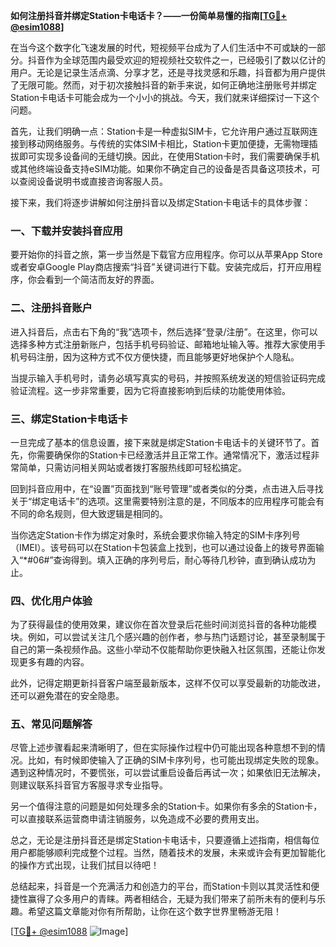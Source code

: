 **如何注册抖音并绑定Station卡电话卡？——一份简单易懂的指南[[TG💪+ @esim1088](https://t.me/s/esim1088)]**

在当今这个数字化飞速发展的时代，短视频平台成为了人们生活中不可或缺的一部分。抖音作为全球范围内最受欢迎的短视频社交软件之一，已经吸引了数以亿计的用户。无论是记录生活点滴、分享才艺，还是寻找灵感和乐趣，抖音都为用户提供了无限可能。然而，对于初次接触抖音的新手来说，如何正确地注册账号并绑定Station卡电话卡可能会成为一个小小的挑战。今天，我们就来详细探讨一下这个问题。

首先，让我们明确一点：Station卡是一种虚拟SIM卡，它允许用户通过互联网连接到移动网络服务。与传统的实体SIM卡相比，Station卡更加便捷，无需物理插拔即可实现多设备间的无缝切换。因此，在使用Station卡时，我们需要确保手机或其他终端设备支持eSIM功能。如果你不确定自己的设备是否具备这项技术，可以查阅设备说明书或直接咨询客服人员。

接下来，我们将逐步讲解如何注册抖音以及绑定Station卡电话卡的具体步骤：

### 一、下载并安装抖音应用

要开始你的抖音之旅，第一步当然是下载官方应用程序。你可以从苹果App Store或者安卓Google Play商店搜索“抖音”关键词进行下载。安装完成后，打开应用程序，你会看到一个简洁而友好的界面。

### 二、注册抖音账户

进入抖音后，点击右下角的“我”选项卡，然后选择“登录/注册”。在这里，你可以选择多种方式注册新账户，包括手机号码验证、邮箱地址输入等。推荐大家使用手机号码注册，因为这种方式不仅方便快捷，而且能够更好地保护个人隐私。

当提示输入手机号时，请务必填写真实的号码，并按照系统发送的短信验证码完成验证流程。这一步非常重要，因为它将直接影响到后续的功能使用体验。

### 三、绑定Station卡电话卡

一旦完成了基本的信息设置，接下来就是绑定Station卡电话卡的关键环节了。首先，你需要确保你的Station卡已经激活并且正常工作。通常情况下，激活过程非常简单，只需访问相关网站或者拨打客服热线即可轻松搞定。

回到抖音应用中，在“设置”页面找到“账号管理”或者类似的分类，点击进入后寻找关于“绑定电话卡”的选项。这里需要特别注意的是，不同版本的应用程序可能会有不同的命名规则，但大致逻辑是相同的。

当你选定Station卡作为绑定对象时，系统会要求你输入特定的SIM卡序列号（IMEI）。该号码可以在Station卡包装盒上找到，也可以通过设备上的拨号界面输入“*#06#”查询得到。填入正确的序列号后，耐心等待几秒钟，直到确认成功为止。

### 四、优化用户体验

为了获得最佳的使用效果，建议你在首次登录后花些时间浏览抖音的各种功能模块。例如，可以尝试关注几个感兴趣的创作者，参与热门话题讨论，甚至录制属于自己的第一条视频作品。这些小举动不仅能帮助你更快融入社区氛围，还能让你发现更多有趣的内容。

此外，记得定期更新抖音客户端至最新版本，这样不仅可以享受最新的功能改进，还可以避免潜在的安全隐患。

### 五、常见问题解答

尽管上述步骤看起来清晰明了，但在实际操作过程中仍可能出现各种意想不到的情况。比如，有时候即使输入了正确的SIM卡序列号，也可能出现绑定失败的现象。遇到这种情况时，不要慌张，可以尝试重启设备后再试一次；如果依旧无法解决，则建议联系抖音官方客服寻求专业指导。

另一个值得注意的问题是如何处理多余的Station卡。如果你有多余的Station卡，可以直接联系运营商申请注销服务，以免造成不必要的费用支出。

总之，无论是注册抖音还是绑定Station卡电话卡，只要遵循上述指南，相信每位用户都能够顺利完成整个过程。当然，随着技术的发展，未来或许会有更加智能化的操作方式出现，让我们拭目以待吧！

总结起来，抖音是一个充满活力和创造力的平台，而Station卡则以其灵活性和便捷性赢得了众多用户的青睐。两者相结合，无疑为我们带来了前所未有的便利与乐趣。希望这篇文章能对你有所帮助，让你在这个数字世界里畅游无阻！

[[TG💪+ @esim1088](https://t.me/s/esim1088) ![Image](https://i.postimg.cc/4NQfJmqS/Snipaste-2025-05-13-00-14-12.png)]